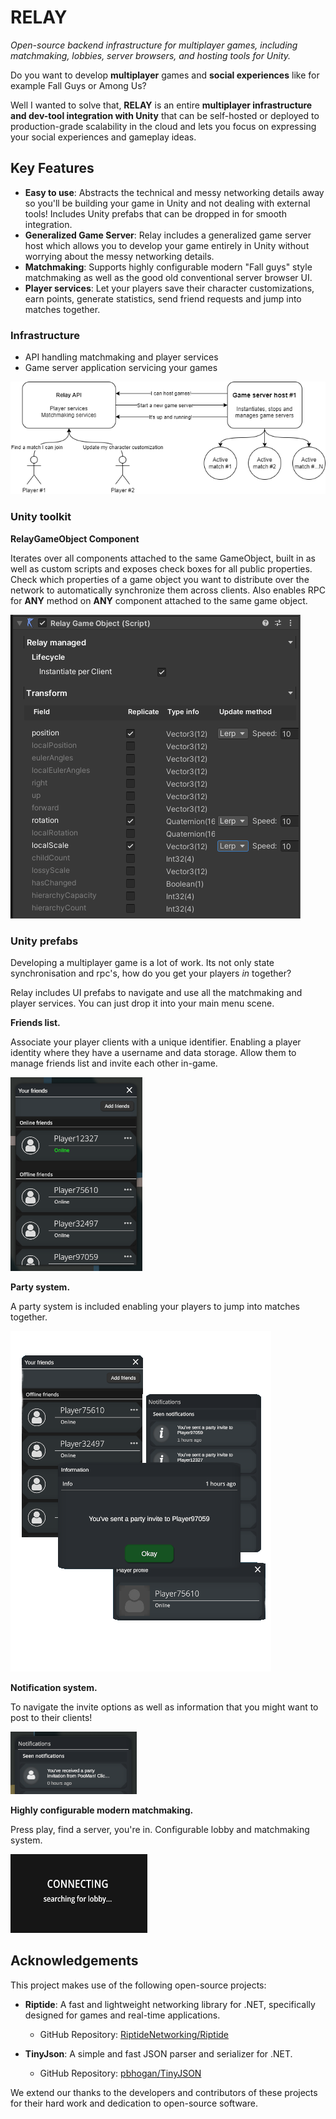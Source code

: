 # RELAY

*Open-source backend infrastructure for multiplayer games, including matchmaking, lobbies, server browsers, and hosting tools for Unity.*

Do you want to develop **multiplayer** games and **social experiences** like for example Fall Guys or Among Us?

Well I wanted to solve that, **RELAY** is an entire **multiplayer infrastructure and dev-tool integration with Unity** that can be self-hosted or deployed to production-grade scalability in the cloud and lets you focus on expressing your social experiences and gameplay ideas.

## Key Features

- **Easy to use**: Abstracts the technical and messy networking details away so you'll be building your game in Unity and not dealing with external tools! Includes Unity prefabs that can be dropped in for smooth integration.
- **Generalized Game Server**: Relay includes a generalized game server host which allows you to develop your game entirely in Unity without worrying about the messy networking details.
- **Matchmaking**: Supports highly configurable modern "Fall guys" style matchmaking as well as the good old conventional server browser UI.
- **Player services**: Let your players save their character customizations, earn points, generate statistics, send friend requests and jump into matches together.

### Infrastructure

- API handling matchmaking and player services
- Game server application servicing your games

![Topology](Documentation/Images/SimpleServiceTopology.png)

### Unity toolkit

**RelayGameObject Component**

Iterates over all components attached to the same GameObject, built in as well as custom scripts and exposes check boxes for all public properties. Check which properties of a game object you want to distribute over the network to automatically synchronize them across clients. Also enables RPC for **ANY** method on **ANY** component attached to the same game object.

![Relay game object](Documentation/Images/RelayGameObjectComponent.PNG)

### Unity prefabs

Developing a multiplayer game is a lot of work. Its not only state synchronisation and rpc's, how do you get your players *in* together?

Relay includes UI prefabs to navigate and use all the matchmaking and player services. You can just drop it into your main menu scene.

**Friends list.**

Associate your player clients with a unique identifier. Enabling a player identity where they have a username and data storage. Allow them to manage friends list and invite each other in-game.

![Relay game object](Documentation/Images/FriendsList.PNG)

**Party system.**

A party system is included enabling your players to jump into matches together.

![Relay game object](Documentation/Images/Party.png)

**Notification system.**

To navigate the invite options as well as information that you might want to post to their clients!

![Relay game object](Documentation/Images/NotificationsList.PNG)

**Highly configurable modern matchmaking.**

Press play, find a server, you're in. Configurable lobby and matchmaking system.

![Relay game object](Documentation/Images/Matchmaking.PNG)

## Acknowledgements

This project makes use of the following open-source projects:

- **Riptide**: A fast and lightweight networking library for .NET, specifically designed for games and real-time applications.
  - GitHub Repository: [RiptideNetworking/Riptide](https://github.com/RiptideNetworking/Riptide)
  
- **TinyJson**: A simple and fast JSON parser and serializer for .NET.
  - GitHub Repository: [pbhogan/TinyJSON](https://github.com/pbhogan/TinyJSON)

We extend our thanks to the developers and contributors of these projects for their hard work and dedication to open-source software.
